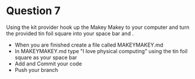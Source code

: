 # Question 7

Using the kit provider hook up the Makey Makey to your computer and turn the provided tin foil square into your space bar and .

- When you are finished create a file called MAKEYMAKEY.md
- In MAKEYMAKEY.md type "I love physical computing" using the tin foil square as your space bar
- Add and Commit your code
- Push your branch
